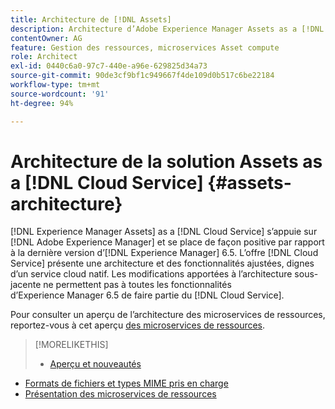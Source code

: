 ```yaml
---
title: Architecture de [!DNL Assets]
description: Architecture d’Adobe Experience Manager Assets as a [!DNL Cloud Service]
contentOwner: AG
feature: Gestion des ressources, microservices Asset compute
role: Architect
exl-id: 0440c6a0-97c7-440e-a96e-629825d34a73
source-git-commit: 90de3cf9bf1c949667f4de109d0b517c6be22184
workflow-type: tm+mt
source-wordcount: '91'
ht-degree: 94%

---
```


# Architecture de la solution Assets as a [!DNL Cloud Service] {#assets-architecture}

[!DNL Experience Manager Assets] as a [!DNL Cloud Service] s’appuie sur [!DNL Adobe Experience Manager] et se place de façon positive par rapport à la dernière version d’[!DNL Experience Manager] 6.5. L’offre [!DNL Cloud Service] présente une architecture et des fonctionnalités ajustées, dignes d’un service cloud natif. Les modifications apportées à l’architecture sous-jacente ne permettent pas à toutes les fonctionnalités d’Experience Manager 6.5 de faire partie du [!DNL Cloud Service].

Pour consulter un aperçu de l’architecture des microservices de ressources, reportez-vous à cet aperçu [des microservices de ressources](asset-microservices-overview.md#asset-microservices-architecture).

>[!MORELIKETHIS]
>
>* [Aperçu et nouveautés](/help/assets/overview.md)
* [Formats de fichiers et types MIME pris en charge](file-format-support.md)
* [Présentation des microservices de ressources](asset-microservices-overview.md)

